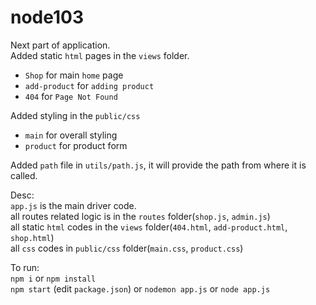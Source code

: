 # node103

Next part of application.  
Added static `html` pages in the `views` folder.  

+ `Shop` for main `home` page  
+ `add-product` for `adding product`  
+ `404` for `Page Not Found`  

Added styling in the `public/css`  

+ `main` for overall styling  
+ `product` for product form  

Added `path` file in `utils/path.js`, it will provide the path from where it is called.  

Desc:  
 `app.js` is the main driver code.  
all routes related logic is in the `routes` folder(`shop.js`, `admin.js`)  
all static `html` codes in the `views` folder(`404.html`, `add-product.html`, `shop.html`)  
all `css` codes in `public/css` folder(`main.css`, `product.css`)  

To run:  
`npm i` or `npm install`  
`npm start` (edit `package.json`) or `nodemon app.js` or `node app.js`
